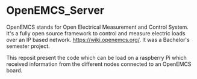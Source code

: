 # OpenEMCS_Server
OpenEMCS stands for Open Electrical Measurement and Control System. It's a fully open source framework to control and measure 
electric loads over an IP based network. https://wiki.openemcs.org/. It was a Bachelor's semester project.

This reposit present the code which can be load on a raspberry Pi which received information from the different nodes connected to 
an OpenEMCS board.
